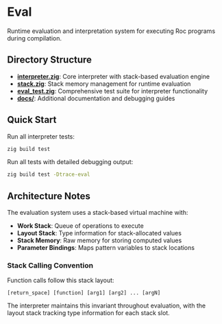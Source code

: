 # Eval

Runtime evaluation and interpretation system for executing Roc programs during compilation.

## Directory Structure

- **[interpreter.zig](./interpreter.zig)**: Core interpreter with stack-based evaluation engine
- **[stack.zig](./stack.zig)**: Stack memory management for runtime evaluation
- **[eval_test.zig](./eval_test.zig)**: Comprehensive test suite for interpreter functionality
- **[docs/](./docs/)**: Additional documentation and debugging guides

## Quick Start

Run all interpreter tests:
```bash
zig build test
```

Run all tests with detailed debugging output:
```bash
zig build test -Dtrace-eval
```

## Architecture Notes

The evaluation system uses a stack-based virtual machine with:

- **Work Stack**: Queue of operations to execute
- **Layout Stack**: Type information for stack-allocated values
- **Stack Memory**: Raw memory for storing computed values
- **Parameter Bindings**: Maps pattern variables to stack locations

### Stack Calling Convention

Function calls follow this stack layout:
```
[return_space] [function] [arg1] [arg2] ... [argN]
```

The interpreter maintains this invariant throughout evaluation, with the layout stack tracking type information for each stack slot.
